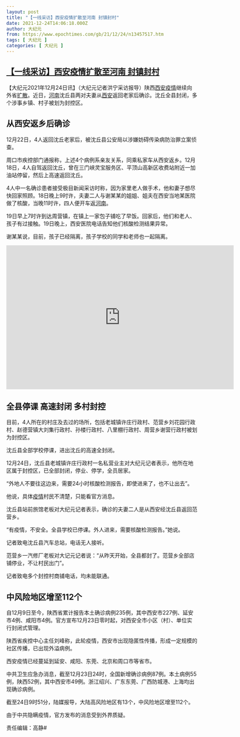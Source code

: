 ```yaml
---
layout: post
title: "【一线采访】西安疫情扩散至河南 封镇封村"
date: 2021-12-24T14:06:18.000Z
author: 大纪元
from: https://www.epochtimes.com/gb/21/12/24/n13457517.htm
tags: [ 大纪元 ]
categories: [ 大纪元 ]
---
```

<!--1640354778000-->
[【一线采访】西安疫情扩散至河南 封镇封村](https://www.epochtimes.com/gb/21/12/24/n13457517.htm)
------

<div>
<p>【大纪元2021年12月24日讯】（大纪元记者洪宁采访报导）陕西<a href="https://www.epochtimes.com/gb/tag/%E8%A5%BF%E5%AE%89.html">西安</a><a href="https://www.epochtimes.com/gb/tag/%E7%96%AB%E6%83%85.html">疫情</a>继续向外省<a href="https://www.epochtimes.com/gb/tag/%E6%89%A9%E6%95%A3.html">扩散</a>。近日，<a href="https://www.epochtimes.com/gb/tag/%E6%B2%B3%E5%8D%97.html">河南</a>沈丘县两对夫妻从<a href="https://www.epochtimes.com/gb/tag/%E8%A5%BF%E5%AE%89.html">西安</a>返回老家后确诊。沈丘全县封闭，多个涉事乡镇、村子被划为封控区。</p><h2>从西安返乡后确诊</h2><p>12月22日，4人返回沈丘老家后，被沈丘县公安局以涉嫌妨碍传染病防治罪立案侦查。</p><p>周口市疾控部门通报称，上述4个病例系亲友关系，同乘私家车从西安返乡。12月18日，4人自驾返回沈丘，曾在三门峡灵宝服务区、平顶山高新区收费站附近一加油站停留，然后上高速返回沈丘。</p><p>4人中一名确诊患者接受极目新闻采访时称，因为家里老人做手术，他和妻子想尽快回家照顾。18日晚上9时许，夫妻二人与谢某某的姐姐、姐夫在西安当地某医院做了核酸，当晚11时许，四人便开车返<a href="https://www.epochtimes.com/gb/tag/%E6%B2%B3%E5%8D%97.html">河南</a>。</p><p>19日早上7时许到达周营镇，在镇上一家包子铺吃了早饭。回家后，他们和老人、孩子有过接触。19日晚上，西安医院电话告知他们核酸检测结果异常。</p><p>谢某某说，目前，孩子已经隔离，孩子学校的同学和老师也一起隔离。</p><p><iframe src="https://www.youmaker.com/embed/d71f6c4c-de23-43d5-8833-17bf29a8d234?r=16x9&amp;d=29" width="600" height="380" frameborder="0" allowfullscreen="allowfullscreen"></iframe></p><h2>全县停课 高速封闭 多村封控</h2><p>目前，4人所在的村庄及去过的场所，包括老城镇许庄行政村、范营乡刘花园行政村、赵德营镇大刘集行政村、孙楼行政村、八里棚行政村、周营乡谢营行政村被划为封控区。</p><p>沈丘县全部学校停课，进出沈丘的高速全封闭。</p><p>12月24日，沈丘县老城镇许庄行政村一名私营业主对大纪元记者表示，他所在地区属于封控区，已全部封闭，停业、停学，全员居家。</p><p>“外地人不要往这边来，需要24小时核酸检测报告，即使进来了，也不让出去”。</p><p>他说，具体<a href="https://www.epochtimes.com/gb/tag/%E7%96%AB%E6%83%85.html">疫情</a>村民不清楚，只能看官方消息。</p><p>沈丘县站前旅馆老板对大纪元记者表示，确诊的夫妻二人是从西安经沈丘县返回范营乡。</p><p>“有疫情，不安全。全县学校已停课。外人进来，需要核酸检测报告。”她说。</p><p>记者致电沈丘县汽车总站，电话无人接听。</p><p>范营乡一汽修厂老板对大记元记者说：“从昨天开始，全县都封了。范营乡全部店铺停业，不让村民出门”。</p><p>记者致电多个封控村商铺电话，均未能联通。</p><h2>中风险地区增至112个</h2><p>自12月9日至今，陕西省累计报告本土确诊病例235例，其中西安市227例、延安市4例、咸阳市4例。官方宣布12月23日零时起，对西安全市小区（村）、单位实行封闭式管理。</p><p>陕西省疾控中心主任刘峰称，此轮疫情，西安市出现隐匿性传播，形成一定规模的社区传播，已出现外溢病例。</p><p>西安疫情已经蔓延到延安、咸阳、东莞、北京和周口市等省市。</p><p>中共卫生应急办消息，截至12月23日24时，全国新增确诊病例87例。本土病例55例，陕西52例，其中西安市49例。浙江绍兴、广东东莞、广西防城港、上海均出现确诊病例。</p><p>截至24日9时51分，陆媒报导，大陆高风险地区有13个，中风险地区增至112个。</p><p>由于中共隐瞒疫情，官方发布的消息受到外界质疑。</p><p>责任编辑：高静#</p>
</div>
